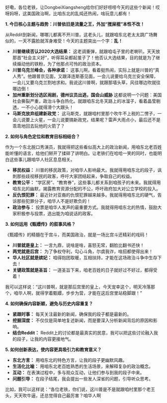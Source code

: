 好嘞，各位老铁，让DongbeiXiangsheng给你们好好唠唠今天的这些个新闻！哎呀妈呀，这美国政治啊，比咱东北的乱炖还热闹，啥玩意儿都有！

**1. 今日核心主题与趋势：川普依旧是流量之王，外加“搅屎棍”本性不改！**

从Reddit到新闻，哪哪儿都离不开川普。这老头儿，就跟咱东北老太太跳广场舞似的，一天不露脸就浑身难受！今天的主题突出一个字：**乱！**

*   **川普继续否认2020大选结果：** 这老调重弹，就跟咱屯子里的老喇叭，天天放那首“社会主义好”，听得耳朵都起茧子了！他否认大选结果，目的就是为了继续煽动他的铁粉，为了他那点可怜的政治资本。
*   **川普乌克兰峰会，各种承诺：** 这事儿啊，看着挺热闹，实际上就是川普的“真人秀”。他跟普京见面，又跟泽连斯基见面，一会儿说要给乌克兰安全保障，一会儿又要乌克兰割地求和。我说这川普啊，就跟那墙头草，风往哪边吹就往哪边倒！
*   **加州重新划分选区闹剧，德州议员出逃，国会山威胁** 这都说明一个问题：美国社会撕裂严重，政治斗争白热化。就跟咱东北冬天路上的冰溜子，看着晶莹剔透，一不小心就得滑个大跟头！
*   **马斯克放弃组建新政党：** 这马斯克，就跟咱村里那个吹牛不上税的二愣子，一会儿说要上火星，一会儿说要搞新政党，结果呢？雷声大雨点小，最后还不是乖乖地回去玩他的火箭了？

**2. 如何与角色定位和教育目标相结合？**

作为一个东北脱口秀演员，我就得把这些看似高大上的政治新闻，用咱东北老百姓能听懂的语言，给他们掰开了揉碎了讲明白。让老铁们在哈哈一笑的同时，也能明白这些事儿跟咱华人社区息息相关。

*   **移民权益：** 川普的移民政策，对咱华人影响最大。我就得用咱东北的段子，讽刺那些歧视移民的政客，呼吁大家团结起来，争取自己的权益。
*   **教育公平：** “学区房”、“教育券”，这些事儿都关系到咱孩子的未来。我就得用咱东北的幽默，揭露教育资源分配的不公，呼吁政府加大对公立学校的投入。
*   **反仇恨犯罪：** 最近针对亚裔的仇恨犯罪越来越多。我就得用咱东北的硬气，告诉那些犯罪分子，咱华人不是好欺负的！
*   **政治参与：** 投票是咱华人发声的最重要方式。我就得用咱东北的热情，鼓励大家积极参与投票，选出能为咱说话的政客。

**3. 如何运用《甄嬛传》的叙事风格？**

《甄嬛传》的精髓在于宫斗，而美国政治，就是一场比宫斗还精彩的戏码！

*   **川普就是皇上：** 一言九鼎，说啥是啥，喜怒无常，翻脸比翻书还快！
*   **两党就是后宫：** 为了争权夺利，勾心斗角，尔虞我诈，啥招都使得出来！
*   **华人社区就是嫔妃：** 咱得抱团取暖，互相扶持，才能在这场政治斗争中生存下去！
*   **关键政策就是圣旨：** 一道圣旨下来，咱老百姓的日子就好过不好过，都得受着！

我可以这样说：“这川普啊，就是那后宫里的皇上，今天宠幸这个，明天冷落那个，咱华人啊，就得学着甄嬛，步步为营，才能在这后宫里站稳脚跟！”

**4. 如何确保内容新颖，避免与历史内容重复？**

*   **紧跟时事：** 每天关注最新的新闻，确保我的段子都是最新的。
*   **挖掘深度：** 不仅仅是简单地复述新闻，而是要深入分析新闻背后的原因和影响。
*   **结合Reddit：** Reddit上的讨论都是最真实的民意，我可以把这些讨论融入我的段子，让我的内容更接地气。

**5. 如何创新表达，使内容更具吸引力和教育意义？**

*   **东北方言：** 用咱东北的特色方言，让我的段子更幽默风趣。
*   **生活化比喻：** 用咱东北老百姓熟悉的生活场景，来解释复杂的政治概念。
*   **互动：** 在表演过程中，多与观众互动，让他们参与到我的段子中来。
*   **问题引导：** 在段子结尾，我会提出一些发人深省的问题，引导听众思考。

比如，我可以这样说：“各位老铁，你们说，这川普是不是就跟咱村里那个老王头，天天吹牛逼，还总觉得自己最厉害？咱华人啊
